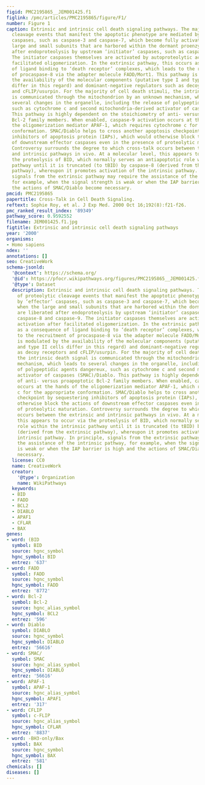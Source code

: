 ```yaml
---
figid: PMC2195865__JEM001425.f1
figlink: /pmc/articles/PMC2195865/figure/F1/
number: Figure 1
caption: Extrinsic and intrinsic cell death signaling pathways. The majority of proteolytic
  cleavage events that manifest the apoptotic phenotype are mediated by ‘effector’
  caspases, such as caspase-3 and caspase-7, which become fully activated when the
  large and small subunits that are harbored within the dormant proenzyme are liberated
  after endoproteolysis by upstream ‘initiator’ caspases, such as caspase-8 and caspase-9.
  The initiator caspases themselves are activated by autoproteolytic activation after
  facilitated oligomerization. In the extrinsic pathway, this occurs as a consequence
  of ligand binding to ‘death receptor’ complexes, which leads to the recruitment
  of procaspase-8 via the adapter molecule FADD/Mort1. This pathway is modulated by
  the availability of the molecular components (putative type I and type II cells
  differ in this regard) and dominant-negative regulators such as decoy receptors
  and cFLIP/usurpin. For the majority of cell death stimuli, the intrinsic death signal
  is communicated through the mitochondrion by an unknown mechanism, which leads to
  several changes in the organelle, including the release of polypeptidic agents dangereux,
  such as cytochrome c and second mitochondria-derived activator of caspases (SMAC)/Diablo.
  This pathway is highly dependent on the stoichiometry of anti- versus proapoptotic
  Bcl-2 family members. When enabled, caspase-9 activation occurs at the hands of
  the oligomerization mediator APAF-1, which requires cytochrome c for the appropriate
  conformation. SMAC/Diablo helps to cross another apoptosis checkpoint by sequestering
  inhibitors of apoptosis protein (IAPs), which would otherwise block the actions
  of downstream effector caspases even in the presence of proteolytic maturation.
  Controversy surrounds the degree to which cross-talk occurs between the extrinsic
  and intrinsic pathways in vivo. At a molecular level, this appears to occur via
  the proteolysis of BID, which normally serves an antiapoptotic role within the intrinsic
  pathway until it is truncated (to tBID) by caspase-8 (derived from the extrinsic
  pathway), whereupon it promotes activation of the intrinsic pathway. In principle,
  signals from the extrinsic pathway may require the assistance of the intrinsic pathway,
  for example, when the signal strength is weak or when the IAP barrier is high and
  the actions of SMAC/Diablo become necessary.
pmcid: PMC2195865
papertitle: Cross-Talk in Cell Death Signaling.
reftext: Sophie Roy, et al. J Exp Med. 2000 Oct 16;192(8):f21-f26.
pmc_ranked_result_index: '89349'
pathway_score: 0.9592552
filename: JEM001425.f1.jpg
figtitle: Extrinsic and intrinsic cell death signaling pathways
year: '2000'
organisms:
- Homo sapiens
ndex: ''
annotations: []
seo: CreativeWork
schema-jsonld:
  '@context': https://schema.org/
  '@id': https://pfocr.wikipathways.org/figures/PMC2195865__JEM001425.f1.html
  '@type': Dataset
  description: Extrinsic and intrinsic cell death signaling pathways. The majority
    of proteolytic cleavage events that manifest the apoptotic phenotype are mediated
    by ‘effector’ caspases, such as caspase-3 and caspase-7, which become fully activated
    when the large and small subunits that are harbored within the dormant proenzyme
    are liberated after endoproteolysis by upstream ‘initiator’ caspases, such as
    caspase-8 and caspase-9. The initiator caspases themselves are activated by autoproteolytic
    activation after facilitated oligomerization. In the extrinsic pathway, this occurs
    as a consequence of ligand binding to ‘death receptor’ complexes, which leads
    to the recruitment of procaspase-8 via the adapter molecule FADD/Mort1. This pathway
    is modulated by the availability of the molecular components (putative type I
    and type II cells differ in this regard) and dominant-negative regulators such
    as decoy receptors and cFLIP/usurpin. For the majority of cell death stimuli,
    the intrinsic death signal is communicated through the mitochondrion by an unknown
    mechanism, which leads to several changes in the organelle, including the release
    of polypeptidic agents dangereux, such as cytochrome c and second mitochondria-derived
    activator of caspases (SMAC)/Diablo. This pathway is highly dependent on the stoichiometry
    of anti- versus proapoptotic Bcl-2 family members. When enabled, caspase-9 activation
    occurs at the hands of the oligomerization mediator APAF-1, which requires cytochrome
    c for the appropriate conformation. SMAC/Diablo helps to cross another apoptosis
    checkpoint by sequestering inhibitors of apoptosis protein (IAPs), which would
    otherwise block the actions of downstream effector caspases even in the presence
    of proteolytic maturation. Controversy surrounds the degree to which cross-talk
    occurs between the extrinsic and intrinsic pathways in vivo. At a molecular level,
    this appears to occur via the proteolysis of BID, which normally serves an antiapoptotic
    role within the intrinsic pathway until it is truncated (to tBID) by caspase-8
    (derived from the extrinsic pathway), whereupon it promotes activation of the
    intrinsic pathway. In principle, signals from the extrinsic pathway may require
    the assistance of the intrinsic pathway, for example, when the signal strength
    is weak or when the IAP barrier is high and the actions of SMAC/Diablo become
    necessary.
  license: CC0
  name: CreativeWork
  creator:
    '@type': Organization
    name: WikiPathways
  keywords:
  - BID
  - FADD
  - BCL2
  - DIABLO
  - APAF1
  - CFLAR
  - BAX
genes:
- word: (BID
  symbol: BID
  source: hgnc_symbol
  hgnc_symbol: BID
  entrez: '637'
- word: FADD
  symbol: FADD
  source: hgnc_symbol
  hgnc_symbol: FADD
  entrez: '8772'
- word: Bcl-2
  symbol: Bcl-2
  source: hgnc_alias_symbol
  hgnc_symbol: BCL2
  entrez: '596'
- word: Diablo
  symbol: DIABLO
  source: hgnc_symbol
  hgnc_symbol: DIABLO
  entrez: '56616'
- word: SMAC/
  symbol: SMAC
  source: hgnc_alias_symbol
  hgnc_symbol: DIABLO
  entrez: '56616'
- word: APAF-1
  symbol: APAF-1
  source: hgnc_alias_symbol
  hgnc_symbol: APAF1
  entrez: '317'
- word: CFLIP
  symbol: c-FLIP
  source: hgnc_alias_symbol
  hgnc_symbol: CFLAR
  entrez: '8837'
- word: -BH3-only/Bax
  symbol: BAX
  source: hgnc_symbol
  hgnc_symbol: BAX
  entrez: '581'
chemicals: []
diseases: []
---
```

